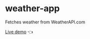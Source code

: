 # weather-app

Fetches weather from WeatherAPI.com

[Live demo](https://tyler55792.github.io/weather-app/) :point_left:

